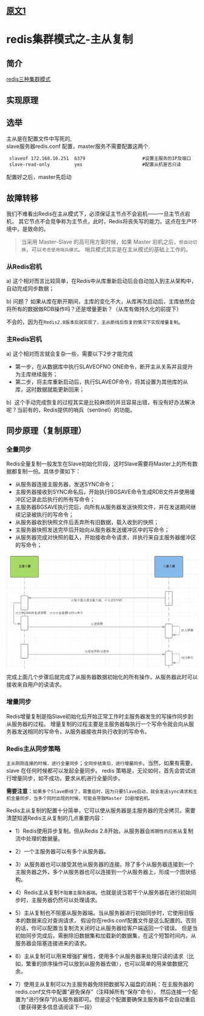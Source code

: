 
## [原文1](https://www.cnblogs.com/kevingrace/p/5685332.html)

# redis集群模式之-主从复制

## 简介

[redis三种集群模式](../03、基础知识/30、redis三种集群模式.md)

## 实现原理

## 选举
主从是在配置文件中写死的,  
slave服务器redis.conf 配置，master服务不需要配置这两个.
```xml
 slaveof 172.168.10.251  6379                     #设置主服务的IP及端口
 slave-read-only         yes                      #配置从机是否只读
```
配置好之后，master先启动
## 故障转移

我们不难看出Redis在主从模式下，必须保证主节点不会宕机——一旦主节点宕机，
其它节点不会竞争称为主节点，此时，Redis将丧失写的能力。这点在生产环境中，是致命的。

> 当采用 Master-Slave 的高可用方案时候，如果 Master 宕机之后，`想自动切换`，可以`考虑使用哨兵模式`。
哨兵模式其实是在主从模式的基础上工作的。

### 从Redis宕机

a) 这个相对而言比较简单，在Redis中从库重新启动后会自动加入到主从架构中，自动完成同步数据；

b) 问题？ 如果从库在断开期间，主库的变化不大，从库再次启动后，主库依然会将所有的数据做RDB操作吗？还是增量更新？（从库有做持久化的前提下）
 
 不会的，因为在`Redis2.8版本后就实现了，主从断线后恢复的情况下实现增量复制`。

### 主Redis宕机

a) 这个相对而言就会复杂一些，需要以下2步才能完成
- 第一步，在从数据库中执行SLAVEOFNO ONE命令，断开主从关系并且提升为主库继续服务；  
- 第二步，将主库重新启动后，执行SLAVEOF命令，将其设置为其他库的从库，这时数据就能更新回来；

b)  这个手动完成恢复的过程其实是比较麻烦的并且容易出错，有没有好办法解决呢？当前有的，Redis提供的哨兵（sentinel）的功能。
 

## 同步原理（复制原理）

### 全量同步
Redis全量复制一般发生在Slave初始化阶段，这时Slave需要将Master上的所有数据都复制一份。具体步骤如下：

-  从服务器连接主服务器，发送SYNC命令；
-  主服务器接收到SYNC命名后，开始执行BGSAVE命令生成RDB文件并使用缓冲区记录此后执行的所有写命令；
-  主服务器BGSAVE执行完后，向所有从服务器发送快照文件，并在发送期间继续记录被执行的写命令；
-  从服务器收到快照文件后丢弃所有旧数据，载入收到的快照；
-  主服务器快照发送完毕后开始向从服务器发送缓冲区中的写命令；
-  从服务器完成对快照的载入，开始接收命令请求，并执行来自主服务器缓冲区的写命令；

![](../../../images/redis/cluster/redis_master_slave_sync_data.png)  
完成上面几个步骤后就完成了从服务器数据初始化的所有操作，从服务器此时可以接收来自用户的读请求。

### 增量同步
Redis增量复制是指Slave初始化后开始正常工作时主服务器发生的写操作同步到从服务器的过程。
增量复制的过程主要是主服务器每执行一个写命令就会向从服务器发送相同的写命令，从服务器接收并执行收到的写命令。
 
### Redis主从同步策略
`主从刚刚连接的时候，进行全量同步`；`全同步结束后，进行增量同步`。当然，如果有需要，slave 在任何时候都可以发起全量同步。
redis 策略是，无论如何，首先会尝试进行增量同步，如不成功，要求从机进行全量同步。
 
**需要注意**：`如果多个Slave断线了，需重启时，因为只要Slave启动，就会发送sync请求和主机全量同步，当多个同时出现的时候，可能会导致Master IO剧增宕机。`

Redis主从复制的配置十分简单，它可以使从服务器是主服务器的完全拷贝。需要清楚知道Redis主从复制的几点重要内容：

- 1）Redis使用异步复制。但从Redis 2.8开始，从服务器会`周期性的应答`从复制流中处理的数据量。

- 2）一个主服务器可以有多个从服务器。

- 3）从服务器也可以接受其他从服务器的连接。除了多个从服务器连接到一个主服务器之外，多个从服务器也可以连接到一个从服务器上，形成一个图状结构。

- 4）Redis主从复制`不阻塞主服务器端`。也就是说当若干个从服务器在进行初始同步时，主服务器仍然可以处理请求。

- 5）主从复制也不阻塞从服务器端。当从服务器进行初始同步时，它使用旧版本的数据来应对查询请求，
假设你在redis.conf配置文件是这么配置的。否则的话，你可以配置当复制流关闭时让从服务器给客户端返回一个错误。
但是当初始同步完成后，需删除旧数据集和加载新的数据集，在这个短暂时间内，从服务器会阻塞连接进来的请求。

- 6）主从复制可以用来增强扩展性，使用多个从服务器来处理只读的请求（比如，繁重的排序操作可以放到从服务器去做），也可以简单的用来做数据冗余。

- 7）使用主从复制可以为主服务器免除把数据写入磁盘的消耗：在主服务器的redis.conf文件中配置“避免保存”（注释掉所有“保存“命令），
然后连接一个配置为“进行保存”的从服务器即可。但是这个配置要确保主服务器不会自动重启（要获得更多信息请阅读下一段）
